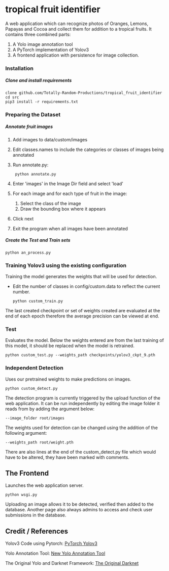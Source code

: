# tropical fruit identifier

A web application which can recognize photos of Oranges, Lemons, Papayas and Cocoa and collect them for addition to a tropical fruits. 
It contains three combined parts: 
   1. A Yolo image annotation tool 
   2. A PyTorch implementation of Yolov3 
   3. A frontend application with persistence for image collection. 
### Installation
##### Clone and install requirements
    clone github.com/Totally-Random-Productions/tropical_fruit_identifier
    cd src
    pip3 install -r requirements.txt

### Preparing the Dataset
##### Annotate fruit images  
1. Add images to data/custom/images 
2. Edit classes.names to include the categories or classes of images being annotated 
3. Run annotate.py:
   
        python annotate.py
4. Enter 'images' in the Image Dir field and select 'load'
5. For each image and for each type of fruit in the image:
    1. Select the class of the image
    2. Draw the bounding box where it appears
6. Click next
7. Exit the program when all images have been annotated 

##### Create the Test and Train sets 
    python an_process.py
    
### Training Yolov3 using the existing configuration 
Training the model generates the weights that will be used for detection.

- Edit the number of classes in config/custom.data to reflect the current number.
            
      python custom_train.py 
 
 The last created checkpoint or set of weights created are evaluated at the end of each epoch therefore the average precision can be viewed at end. 
    
    
### Test
Evaluates the model.
Below the weights entered are from the last training of this model, it should be replaced when the model is retrained. 

    python custom_test.py --weights_path checkpoints/yolov3_ckpt_9.pth

### Independent Detection
Uses our pretrained weights to make predictions on images. 

    python custom_detect.py

The detection program is currently triggered by the upload function of the web application. 
It can be run independently by editing the image folder it reads from by adding the argument below:
        
    --image_folder root/images
     
The weights used for detection can be changed using the addition of the following argument:
    
    --weights_path root/weight.pth 
    
There are also lines at the end of the custom_detect.py file which would have to be altered, they have been marked with comments. 


## The Frontend
Launches the web application server. 

    python wsgi.py 
    
Uploading an image allows it to be detected, verified then added to the database. 
Another page also always admins to access and check user submissions in the database. 



## Credit / References

Yolov3 Code using Pytorch: [PyTorch Yolov3](https://github.com/eriklindernoren/PyTorch-YOLOv3)

Yolo Annotation Tool: [New Yolo Annotation Tool](https://github.com/ManivannanMurugavel/Yolo-Annotation-Tool-New-)

The Original Yolo and Darknet Framework: [The Original Darknet](https://github.com/pjreddie/darknet)

